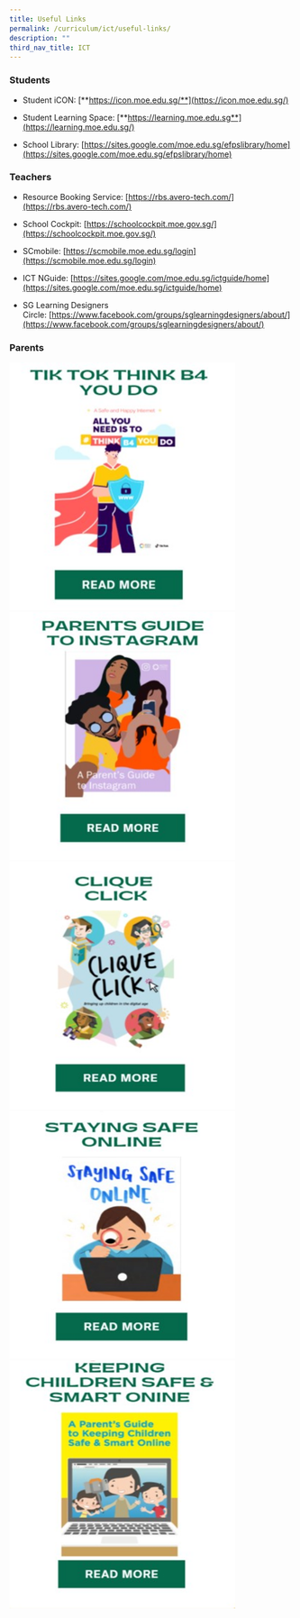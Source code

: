 ```yaml
---
title: Useful Links
permalink: /curriculum/ict/useful-links/
description: ""
third_nav_title: ICT
---
```

### Students  

* Student iCON: [**https://icon.moe.edu.sg/**](https://icon.moe.edu.sg/)  

* Student Learning Space:&nbsp;[**https://learning.moe.edu.sg**](https://learning.moe.edu.sg/)

* School Library:&nbsp;[https://sites.google.com/moe.edu.sg/efpslibrary/home](https://sites.google.com/moe.edu.sg/efpslibrary/home)

### Teachers
  
* Resource Booking Service:&nbsp;[https://rbs.avero-tech.com/](https://rbs.avero-tech.com/)  


* School Cockpit:&nbsp;[https://schoolcockpit.moe.gov.sg/](https://schoolcockpit.moe.gov.sg/)

* SCmobile:&nbsp;[https://scmobile.moe.edu.sg/login](https://scmobile.moe.edu.sg/login)

* ICT NGuide:&nbsp;[https://sites.google.com/moe.edu.sg/ictguide/home](https://sites.google.com/moe.edu.sg/ictguide/home)

* SG Learning Designers Circle:&nbsp;[https://www.facebook.com/groups/sglearningdesigners/about/](https://www.facebook.com/groups/sglearningdesigners/about/)

### Parents

<a href="/files/TikTok%20x%20MLC%20ebook.pdf">	
			<img style="width: 401px; height: 440px;" class="ive_eobj_left ive_clickable" alt="Guide to Tik Tok.jpg" src="/images/Guide%20to%20Tik%20Tok.jpeg">
</a>


<a href="">	
			<img style="width: 401px; height: 440px;" class="ive_eobj_left ive_clickable" alt="Guide to Tik Tok.jpg" src="/images/Guide%20to%20Instagram.jpeg">
</a>

<a href="/files/Clique%20Click.pdf">	
			<img style="width: 401px; height: 440px;" class="ive_eobj_left ive_clickable" alt="Guide to Tik Tok.jpg" src="/images/Clique%20Click.jpeg">
</a>

<a href="/files/Staying%20Safe%20Online_PDF%20format.pdf">	
			<img style="width: 401px; height: 440px;" class="ive_eobj_left ive_clickable" alt="Guide to Tik Tok.jpg" src="/images/Staying%20Safe%20Online.jpeg">
</a>

<a href="/files/Safe%20and%20Smart%20Online%20Parent%20Guide.pdf">	
			<img style="width: 401px; height: 440px;" class="ive_eobj_left ive_clickable" alt="Guide to Tik Tok.jpg" src="/images/Keeping%20Children%20Safe%20%20Smart%20Online.jpeg">
</a>